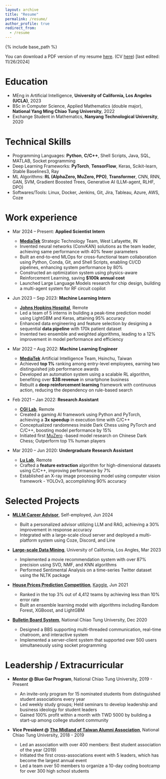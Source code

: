 ```yaml
---
layout: archive
title: "Resume"
permalink: /resume/
author_profile: true
redirect_from:
  - /resume
---
```


{% include base_path %}

You can download a PDF version of my resume [here](https://drive.google.com/file/d/1m7baSaElALUpz5RSlXS303-f7aM-pwCM/view?usp=sharing). (CV [here](https://drive.google.com/file/d/15UOgsw6n5nFra6L9r-PI5FJ5k6bHLSKg/view?usp=sharing)) [last edited: 11/26/2024]

Education
======
* MEng in Artificial Intelligence, **University of California, Los Angeles (UCLA)**, 2023
* BSc in Computer Science, Applied Mathematics (double major), **National Yang Ming Chiao Tung University**, 2022
* Exchange Student in Mathematics, **Nanyang Technological University**, 2020

Technical Skills
======
* Programming Languages: **Python**, **C/C++**, Shell Scripts, Java, SQL, MATLAB, Socket programming
* Deep Learning Frameworks: **PyTorch**, **TensorFlow**, Keras, Scikit-learn, Stable Baselines3, Ray
* ML Algorithms: **RL (AlphaZero, MuZero, PPO)**, **Transformer**, CNN, RNN, GAN, SVM, Gradient Boosted Trees, Generative AI (LLM-agent, RLHF, DPO) 
* Softwares/Tools: Linux, Docker, Jenkins, Git, Jira, Tableau, Azure, AWS, Coze


Work experience
======
* Mar 2024 – Present: **Applied Scientist Intern**
  * [**MediaTek**](https://www.mediatek.com/) Strategic Technology Team, West Lafayette, IN
  * Invented neural networks (ConvKAN) solutions as the team leader, achieving same performance with 40% fewer parameters
  * Built an end-to-end MLOps for cross-functional team collaboration using Python, Conda, Git, and Shell Scripts,
enabling CI/CD pipelines, enhancing system performance by 80%
  * Constructed an optimization system using physics-aware Reinforcement Learning, saving **$100k annual cost**
  * Launched Large Language Models research for chip design, building a multi-agent system for RF circuit copilot

* Jun 2023 – Sep 2023: **Machine Learning Intern**
  * [**Johns Hopkins Hospital**](https://www.hopkinsmedicine.org/the-johns-hopkins-hospital), Remote
  * Led a team of 5 interns in building a peak-time prediction model using LightGBM and Keras, attaining 95% accuracy
  * Enhanced data engineering and feature selection by designing a sequential **data pipeline** with 170k patient dataset
  * Invented two ensemble and weighted algorithms, leading to a 12% improvement in model performance and efficiency

* Mar 2022 – Aug 2022: **Machine Learning Engineer**
  * [**MediaTek**](https://www.mediatek.com/) Artificial Intelligence Team, Hsinchu, Taiwan
  * Achieved **top 1%** ranking among entry-level employees, earning two distinguished job performance awards
  * Developed an automation system using a scalable RL algorithm, benefiting over **$3B revenue** in smartphone business
  * Rebuilt a **deep reinforcement learning** framework with continuous action, reducing the dependency on rule-based search

* Feb 2021 – Jan 2022: **Research Assistant**
  * [**CGI Lab**](https://cgilab-tw.github.io/), Remote
  * Created a gaming AI framework using Python and PyTorch, achieving a **3x speedup** in execution time with C/C++
  * Conceptualized randomness inside Dark Chess using PyTorch and C/C++, boosting model performance by 15%
  * Initiated first [MuZero](https://deepmind.google/discover/blog/muzero-mastering-go-chess-shogi-and-atari-without-rules/) -based model research on Chinese Dark Chess; Outperform top 1% human players
  
* Mar 2020 – Jun 2020: **Undergraduate Research Assistant**
  * [**Lu Lab**](https://lulab.stat.nycu.edu.tw/?lang=eng), Remote
  * Crafted a **feature extraction** algorithm for high-dimensional datasets using C/C++, improving performance by 7%
  * Established an X-ray image processing model using computer vision framework - YOLOv3, accomplishing 90% accuracy

Selected Projects
======
* [**MLLM Career Advisor**](https://www.coze.com/s/ZmFb3NpQF/), Self-employed, Jun 2024
  * Built a personalized advisor utilizing LLM and RAG, achieving a 30% improvement in response accuracy
  * Integrated with a large-scale cloud server and deployed a multi-platform system using Coze, Discord, and Line

* [**Large-scale Data Mining**](https://github.com/pinhan-chen/large_scale_data_mining), University of California, Los Angles, Mar 2023
  * Implemented a movie recommendation system with over 87% precision using SVD, NMF, and KNN algorithms
  * Performed Sentimental Analysis on a time-series Twitter dataset using the NLTK package

* [**House Prices Prediction Competition**](https://github.com/pinhan-chen/house_price_prediction), [Kaggle](https://www.kaggle.com/competitions/house-prices-advanced-regression-techniques), Jun 2021
  * Ranked in the top 3% out of 4,412 teams by achieving less than 10% error rate
  * Built an ensemble learning model with algorithms including Random Forest, XGBoost, and LightGBM

* [**Bulletin Board System**](https://github.com/pinhan-chen/BBS), National Chiao Tung University, Dec 2020
  * Designed a BBS supporting multi-threaded communication, real-time chatroom, and interactive system
  * Implemented a server-client system that supported over 500 users simultaneously using socket programming


Leadership / Extracurricular
======
* **Mentor @ Blue Gar Program**, National Chiao Tung University, 2019 - Present
  * An invite-only program for 15 nominated students from distinguished student associations every year
  * Led weekly study groups; Held seminars to develop leadership and business ideology for student leaders
  * Gained 100% profit within a month with TWD 5000 by building a start-up among college student community

* **Vice President @ [The Midland of Taiwan Alumni Association](https://www.facebook.com/NctuCyFamily)**, National Chiao Tung University, 2018 - 2019
  * Led an association with over 400 members: Best student association of the year (2019)
  * Initiated the first cross-associations event with 5 leaders, which has become the largest annual event
  * Led a team over 50 members to organize a 10-day coding bootcamp for over 300 high school students

<!-- Publications
======
  <ul>{% for post in site.publications reversed %}
    {% include archive-single-cv.html %}
  {% endfor %}</ul>
  
Talks
======
  <ul>{% for post in site.talks reversed %}
    {% include archive-single-talk-cv.html  %}
  {% endfor %}</ul>
  
Teaching
======
  <ul>{% for post in site.teaching reversed %}
    {% include archive-single-cv.html %}
  {% endfor %}</ul> -->
  
<!-- Service and leadership
======
* Currently signed in to 43 different slack teams -->
